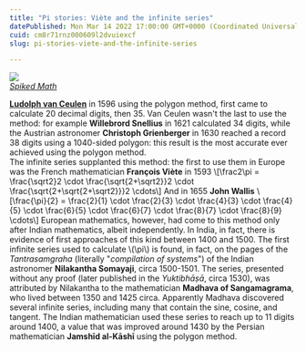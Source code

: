 ```yaml
---
title: "Pi stories: Viète and the infinite series"
datePublished: Mon Mar 14 2022 17:00:00 GMT+0000 (Coordinated Universal Time)
cuid: cm8r71rnz000609l2dvuiexcf
slug: pi-stories-viete-and-the-infinite-series

---
```



![](https://cdn.hashnode.com/res/hashnode/image/upload/v1743070294086/20a40433-9504-4932-8d86-5df84f9843fc.jpeg)  
[_Spiked Math_](http://spikedmath.com/490.html)

[**Ludolph van Ceulen**](http://docmadhattan.fieldofscience.com/2016/03/ludolph-van-ceulen-in-searching-of-pi.html) in 1596 using the polygon method, first came to calculate 20 decimal digits, then 35. Van Ceulen wasn't the last to use the method: for example **Willebrord Snellius** in 1621 calculated 34 digits, while the Austrian astronomer **Christoph Grienberger** in 1630 reached a record 38 digits using a 1040-sided polygon: this result is the most accurate ever achieved using the polygon method.  
The infinite series supplanted this method: the first to use them in Europe was the French mathematician **François Viète** in 1593 \\\[\\frac2\\pi = \\frac{\\sqrt2}2 \\cdot \\frac{\\sqrt{2+\\sqrt2}}2 \\cdot \\frac{\\sqrt{2+\\sqrt{2+\\sqrt2}}}2 \\cdots\\\] And in 1655 **John Wallis** \\\[\\frac{\\pi}{2} = \\frac{2}{1} \\cdot \\frac{2}{3} \\cdot \\frac{4}{3} \\cdot \\frac{4}{5} \\cdot \\frac{6}{5} \\cdot \\frac{6}{7} \\cdot \\frac{8}{7} \\cdot \\frac{8}{9} \\cdots\\\] European mathematics, however, had come to this method only after Indian mathematics, albeit independently. In India, in fact, there is evidence of first approaches of this kind between 1400 and 1500. The first infinite series used to calculate \\(\\pi\\) is found, in fact, on the pages of the _Tantrasamgraha_ (literally "_compilation of systems_") of the Indian astronomer **Nilakantha Somayaji**, circa 1500-1501. The series, presented without any proof (later published in the _Yuktibhāṣā_, circa 1530), was attributed by Nilakantha to the mathematician **Madhava of Sangamagrama**, who lived between 1350 and 1425 circa. Apparently Madhava discovered several infinite series, including many that contain the sine, cosine, and tangent. The Indian mathematician used these series to reach up to 11 digits around 1400, a value that was improved around 1430 by the Persian mathematician **Jamshīd al-Kāshī** using the polygon method.